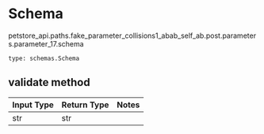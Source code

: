 # Schema
petstore_api.paths.fake_parameter_collisions1_abab_self_ab.post.parameters.parameter_17.schema
```
type: schemas.Schema
```

## validate method
Input Type | Return Type | Notes
------------ | ------------- | -------------
str | str |

